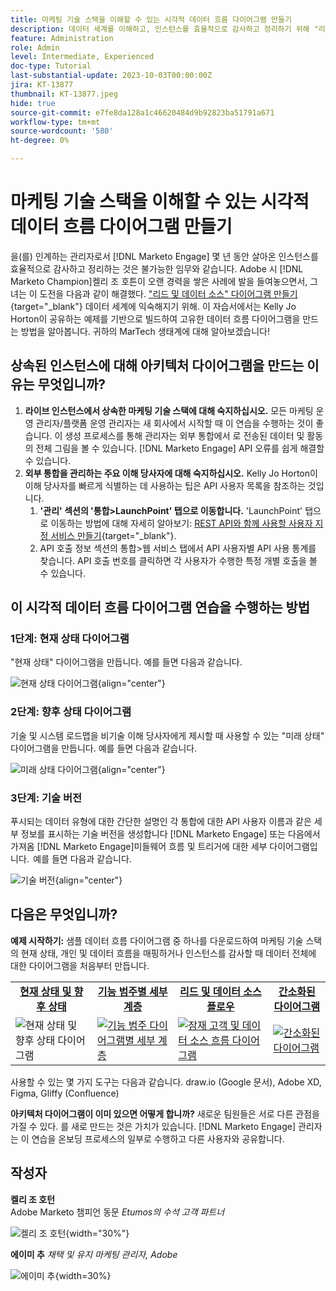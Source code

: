 ```yaml
---
title: 마케팅 기술 스택을 이해할 수 있는 시각적 데이터 흐름 다이어그램 만들기
description: 데이터 세계를 이해하고, 인스턴스를 효율적으로 감사하고 정리하기 위해 "리드 및 데이터 소스"의 다이어그램을 만드는 방법을 알아봅니다.
feature: Administration
role: Admin
level: Intermediate, Experienced
doc-type: Tutorial
last-substantial-update: 2023-10-03T00:00:00Z
jira: KT-13877
thumbnail: KT-13877.jpeg
hide: true
source-git-commit: e7fe8da128a1c46620484d9b92823ba51791a671
workflow-type: tm+mt
source-wordcount: '580'
ht-degree: 0%

---
```



# 마케팅 기술 스택을 이해할 수 있는 시각적 데이터 흐름 다이어그램 만들기

을(를) 인계하는 관리자로서 [!DNL Marketo Engage] 몇 년 동안 살아온 인스턴스를 효율적으로 감사하고 정리하는 것은 불가능한 임무와 같습니다. Adobe 시 [!DNL Marketo Champion]켈리 조 호튼이 오랜 경력을 쌓은 사례에 발을 들여놓으면서, 그녀는 이 도전을 다음과 같이 해결했다. [&quot;리드 및 데이터 소스&quot; 다이어그램 만들기](https://nation.marketo.com/t5/employee-blogs/understand-your-marketing-technology-and-data-create-this/ba-p/296774){target="_blank"} 데이터 세계에 익숙해지기 위해. 이 자습서에서는 Kelly Jo Horton이 공유하는 예제를 기반으로 빌드하여 고유한 데이터 흐름 다이어그램을 만드는 방법을 알아봅니다. 귀하의 MarTech 생태계에 대해 알아보겠습니다!

## 상속된 인스턴스에 대해 아키텍처 다이어그램을 만드는 이유는 무엇입니까?

1. **라이브 인스턴스에서 상속한 마케팅 기술 스택에 대해 숙지하십시오.** 모든 마케팅 운영 관리자/플랫폼 운영 관리자는 새 회사에서 시작할 때 이 연습을 수행하는 것이 좋습니다. 이 생성 프로세스를 통해 관리자는 외부 통합에서 로 전송된 데이터 및 활동의 전체 그림을 볼 수 있습니다. [!DNL Marketo Engage] API 오류를 쉽게 해결할 수 있습니다.
2. **외부 통합을 관리하는 주요 이해 당사자에 대해 숙지하십시오.** Kelly Jo Horton이 이해 당사자를 빠르게 식별하는 데 사용하는 팁은 API 사용자 목록을 참조하는 것입니다.
   1. **&#39;관리&#39; 섹션의 &#39;통합>LaunchPoint&#39; 탭으로 이동합니다.** &#39;LaunchPoint&#39; 탭으로 이동하는 방법에 대해 자세히 알아보기: [REST API와 함께 사용할 사용자 지정 서비스 만들기](https://experienceleague.adobe.com/docs/marketo/using/product-docs/administration/additional-integrations/create-a-custom-service-for-use-with-rest-api.html){target="_blank"}.
   2. API 호출 정보 섹션의 통합>웹 서비스 탭에서 API 사용자별 API 사용 통계를 찾습니다. API 호출 번호를 클릭하면 각 사용자가 수행한 특정 개별 호출을 볼 수 있습니다.

## 이 시각적 데이터 흐름 다이어그램 연습을 수행하는 방법

### 1단계: 현재 상태 다이어그램

&quot;현재 상태&quot; 다이어그램을 만듭니다. 예를 들면 다음과 같습니다.

![현재 상태 다이어그램](/help/tutorial-inherited-instance/_assets/data-flow-diagram/Current_State_Lead_Data_Sources_KellyJo_Horton.png){align="center"}


### 2단계: 향후 상태 다이어그램

기술 및 시스템 로드맵을 비기술 이해 당사자에게 제시할 때 사용할 수 있는 &quot;미래 상태&quot; 다이어그램을 만듭니다. 예를 들면 다음과 같습니다.

![미래 상태 다이어그램](/help/tutorial-inherited-instance/_assets/data-flow-diagram/Future-State-Lead-Data-Sources-KellyJo-Horton.png){align="center"}

### 3단계: 기술 버전

푸시되는 데이터 유형에 대한 간단한 설명인 각 통합에 대한 API 사용자 이름과 같은 세부 정보를 표시하는 기술 버전을 생성합니다 [!DNL Marketo Engage] 또는 다음에서 가져옴 [!DNL Marketo Engage]미들웨어 흐름 및 트리거에 대한 세부 다이어그램입니다.  예를 들면 다음과 같습니다.

![기술 버전](/help/tutorial-inherited-instance/_assets/data-flow-diagram/Lead-Data-Source-Diagram-KellyJo-Horton.png){align="center"}


## 다음은 무엇입니까?

**예제 시작하기:**
샘플 데이터 흐름 다이어그램 중 하나를 다운로드하여 마케팅 기술 스택의 현재 상태, 개인 및 데이터 흐름을 매핑하거나 인스턴스를 감사할 때 데이터 전체에 대한 다이어그램을 처음부터 만듭니다.


<table style="table-layout:fixed">
   <tr>  
      <td style="border: 0;">
      <div style="text-align: center;">
          <a href="./_assets/downloads/Current_Future_State_Lead_Data_Sources.zip">
            <strong>현재 상태 및 향후 상태</strong>
         </a>
      </div>
      </td>
      <td style="border: 0;">
      <div style="text-align: center;">
         <a href="./_assets/downloads/Detailed_Layers_by_Functional_Category_Stacked_Technologies.zip">
         <strong>기능 범주별 세부 계층 </strong>   
         </a>
      </div>
      </td>
      <td style="border: 0;">
         <div style="text-align: center;">
         <a href="./_assets/downloads/Lead_Data_Source.zip">
           <strong>리드 및 데이터 소스 플로우 </strong>  
         </a>
         </div>
       </td> 
       <td style="border: 0;">
         <div style="text-align: center;">
         <a href="./_assets/downloads/Simple_World_Class_Stage_Stack.zip">
          <strong>간소화된 다이어그램</strong>  
         </a>
         </div>
        </td>  
   </tr>
   <tr>
    <td style="border: 0;">
         <div>
          <img alt="현재 상태 및 향후 상태 다이어그램" src="./_assets/Thumbnail_Current-Future State Lead_Data Sources_KellyJo_Horton.png"/>
         </a>
      </div>
      </td>
      <td style="border: 0;">
         <div>
         <a href="./_assets/downloads/Detailed_Layers_by_Functional_Category_Stacked_Technologies.zip">
         <img alt="기능 범주 다이어그램별 세부 계층" src="./_assets/Thumbnail_Detailed_Layers_by_Functional_Category_Stacked_Technologies_KellyJo_Horton.png" />
       </a>
         </div>
      </td>
       <td style="border: 0;">
         <div>
            <a href="./_assets/downloads/Lead_Data_Source.zip">
         <img alt="잠재 고객 및 데이터 소스 흐름 다이어그램" src="./_assets/Thumbnail_Lead-Data Source Diagram_KellyJo_Horton.png" />
         </a>
         </div>
      </td>
     <td style="border: 0;">
         <div>
            <a href="./_assets/downloads/Simple_World_Class_Stage_Stack.zip">
             <img alt="간소화된 다이어그램" src="./_assets/Thumbnail_Simple_World_Class_Stage_Stack.png" />
         </a>
         </div>
      </td>
</table>

사용할 수 있는 몇 가지 도구는 다음과 같습니다. draw.io (Google 문서), Adobe XD, Figma, Gliffy (Confluence)

**아키텍처 다이어그램이 이미 있으면 어떻게 합니까?** 새로운 팀원들은 서로 다른 관점을 가질 수 있다. 를 새로 만드는 것은 가치가 있습니다. [!DNL Marketo Engage] 관리자는 이 연습을 온보딩 프로세스의 일부로 수행하고 다른 사용자와 공유합니다.

## 작성자

**켈리 조 호턴**\
Adobe Marketo 챔피언 동문
*Etumos의 수석 고객 파트너*

![켈리 조 호턴](/help/tutorial-inherited-instance/_assets/authors/Customer_Author_Kelly_Jo_Horton.png){width="30%"}

**에이미 추**
*채택 및 유지 마케팅 관리자, Adobe*

![에이미 추](/help/tutorial-inherited-instance/_assets/authors/Adobe_Author_Amy_Chiu.png){width=30%}
